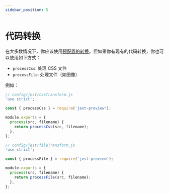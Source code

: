 ```yaml
---
sidebar_position: 5
---
```


# 代码转换

在大多数情况下，你应该使用[预配置的转换](/docs/getting-started/installation#2-配置-jest-的-transform-以转换-css-和文件)。但如果你有现有的代码转换，你也可以使用如下方式：

- `processCss`: 处理 CSS 文件
- `processFile`: 处理文件（如图像）

例如：

```javascript
// config/jest/cssTransform.js
'use strict';

const { processCss } = require('jest-preview');

module.exports = {
  process(src, filename) {
    return processCss(src, filename);
  },
};
```

```javascript
// config/jest/fileTransform.js
'use strict';

const { processFile } = require('jest-preview');

module.exports = {
  process(src, filename) {
    return processFile(src, filename);
  },
};
```
